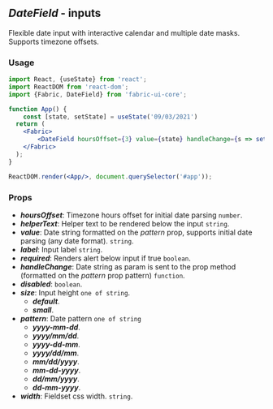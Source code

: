 ## *DateField* - inputs

Flexible date input with interactive calendar and multiple date masks. Supports timezone offsets.

### Usage
```jsx
import React, {useState} from 'react';
import ReactDOM from 'react-dom';
import {Fabric, DateField} from 'fabric-ui-core';

function App() {
    const [state, setState] = useState('09/03/2021')
  return (
    <Fabric>
        <DateField hoursOffset={3} value={state} handleChange={s => setState(s)} required={true} pattern={'dd/mm/yyyy'} width={'100%'}/>
    </Fabric>
  );
}

ReactDOM.render(<App/>, document.querySelector('#app'));
```

### Props
- ***hoursOffset***: Timezone hours offset for initial date parsing `number`.
- ***helperText***: Helper text to be rendered below the input `string`.
- ***value***: Date string formatted on the _pattern_ prop, supports initial date parsing (any date format). `string`.
- ***label***: Input label `string`.
- ***required***: Renders alert below input if true `boolean`.
- ***handleChange***: Date string as param is sent to the prop method (formatted on the _pattern_ prop pattern) `function`.
- ***disabled***: `boolean`.
- ***size***: Input height `one of string`.
  - ***default***.
  - ***small***.
- ***pattern***: Date pattern `one of string`
  - ***yyyy-mm-dd***.
  - ***yyyy/mm/dd***.
  - ***yyyy-dd-mm***.
  - ***yyyy/dd/mm***.
  - ***mm/dd/yyyy***.
  - ***mm-dd-yyyy***.
  - ***dd/mm/yyyy***.
  - ***dd-mm-yyyy***.
- ***width***: Fieldset css width. `string`.




